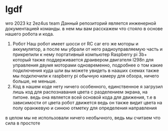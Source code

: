 # lgdf
wro 2023 kz 2ez4us team
Данный репозиторий является инженерной документацией команды.
в нем мы вам расскажем что стояло в основе нашего робота и кода.
1. Робот
Наш робот имеет шосси от RC car его же моторы и аккумулятор, а после мы убрали от него радиоуправляемую часть и прикрепили к нему портативный компьютер Raspberry pi 3b+
который также поддерживается драивером двигателя l298n для управления двумя моторами одновременно, подробнее о том какие подключения куда шли вы можете увидеть в нааших схемах
также мы подключили к raspberry pi обычную камеру для обзора, ничего больше, не меньше.
2. Код
в нашем коде нету ничего особенного, единственное я загрузил лишь код для распознавания цвета с разделением экрана, на питоне. ведь она является всей основой кода для движения, т.е в зависимости от цвета робот движется
ведь он также видит цвета на полу оранжевую и синюю отметку для определения направления

в целом мы не использовали ничего необычного, ведь мы считаем что сила в простоте
